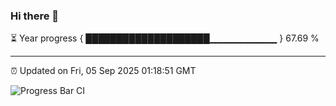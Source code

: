 ### Hi there 👋

⏳ Year progress { ████████████████████▁▁▁▁▁▁▁▁▁▁ } 67.69 %

---

⏰ Updated on Fri, 05 Sep 2025 01:18:51 GMT

![Progress Bar CI](https://github.com/JuvenileQ/Progress-Bar-CI/workflows/main/badge.svg)
